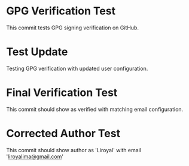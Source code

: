 # GPG Verification Test

This commit tests GPG signing verification on GitHub.
# Test Update

Testing GPG verification with updated user configuration.
# Final Verification Test

This commit should show as verified with matching email configuration.
# Corrected Author Test

This commit should show author as 'Liroyal' with email 'liroyalima@gmail.com'
